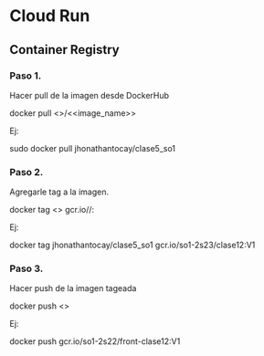 # Cloud Run

## Container Registry

### Paso 1.
Hacer pull de la imagen desde DockerHub

docker pull <<username>>/<<image_name>>

Ej:

sudo docker pull jhonathantocay/clase5_so1


### Paso 2.
Agregarle tag a la imagen.

docker tag <<imagen>> gcr.io/<ID>/<nombre>:<version>

Ej:

docker tag jhonathantocay/clase5_so1 gcr.io/so1-2s23/clase12:V1


### Paso 3.
Hacer push de la imagen tageada

docker push <<imagen>>

Ej:

docker push gcr.io/so1-2s22/front-clase12:V1